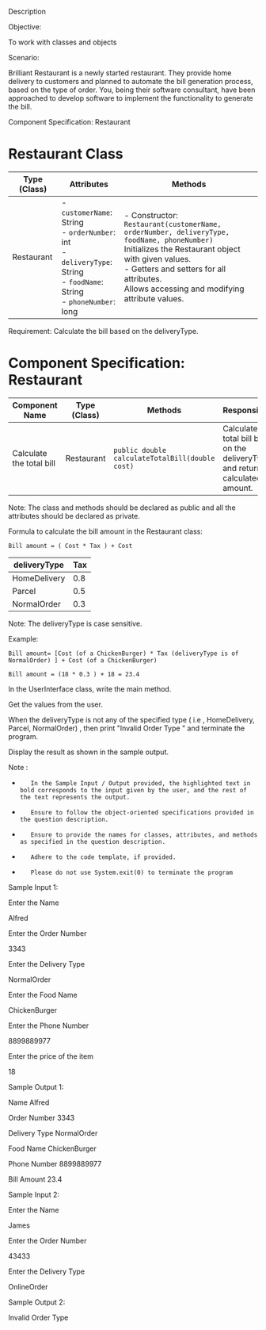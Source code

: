Description



Objective:

To work with classes and objects

Scenario:

Brilliant Restaurant is a newly started restaurant. They provide home delivery to customers and planned to automate the bill generation process, based on the type of order. You, being their software consultant, have been approached to develop software to implement the functionality to generate the bill.

Component Specification: Restaurant

# Restaurant Class

| Type (Class)  | Attributes          | Methods                                                                 |
|---------------|---------------------|-------------------------------------------------------------------------|
| Restaurant    | - `customerName`: String<br>- `orderNumber`: int<br>- `deliveryType`: String<br>- `foodName`: String<br>- `phoneNumber`: long | - Constructor: `Restaurant(customerName, orderNumber, deliveryType, foodName, phoneNumber)`<br>  Initializes the Restaurant object with given values.<br>- Getters and setters for all attributes.<br>Allows accessing and modifying attribute values. |



Requirement: Calculate the bill based on the deliveryType.

# Component Specification:  Restaurant


| Component Name | Type (Class) | Methods                | Responsibilities                                              |
|----------------|--------------|------------------------|------------------------------------------------|
|Calculate the total bill| Restaurant     | `public double calculateTotalBill(double cost)` | Calculates the total bill based on the deliveryType and returns the calculated bill amount. |


Note: The class and methods should be declared as public and all the attributes should be declared as private.

Formula to calculate the bill amount in the Restaurant class:

`Bill amount = ( Cost * Tax ) + Cost`


| deliveryType   | Tax  |
|----------------|------|
| HomeDelivery   | 0.8  |
| Parcel         | 0.5  |
| NormalOrder    | 0.3  |


Note: The deliveryType is case sensitive.

Example:

`Bill amount= [Cost (of a ChickenBurger) * Tax (deliveryType is of NormalOrder) ] + Cost (of a ChickenBurger) `

`Bill amount = (18 * 0.3 ) + 18 = 23.4`

 

In the UserInterface class, write the main method.

Get the values from the user.

When the deliveryType is not any of the specified type ( i.e , HomeDelivery, Parcel, NormalOrder) , then print "Invalid Order Type " and terminate the program.

Display the result as shown in the sample output.

 

Note :

-        In the Sample Input / Output provided, the highlighted text in bold corresponds to the input given by the user, and the rest of the text represents the output.

-        Ensure to follow the object-oriented specifications provided in the question description.

-        Ensure to provide the names for classes, attributes, and methods as specified in the question description.

-        Adhere to the code template, if provided.

-        Please do not use System.exit(0) to terminate the program

 

Sample Input 1:

Enter the Name

Alfred

Enter the Order Number

3343

Enter the Delivery Type

NormalOrder

Enter the Food Name

ChickenBurger

Enter the Phone Number

8899889977

Enter the price of the item

18



Sample Output 1:

Name Alfred

Order Number 3343

Delivery Type NormalOrder

Food Name ChickenBurger

Phone Number 8899889977

Bill Amount 23.4

 

Sample Input 2:

Enter the Name

James

Enter the Order Number

43433

Enter the Delivery Type

OnlineOrder



Sample Output 2:

Invalid Order Type